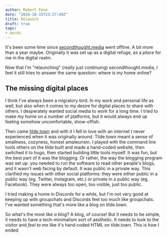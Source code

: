 ```yaml
---
author: Robert Fonó
date: "2024-10-15T23:27:49Z"
title: Relaunch
draft: true
tags:
- words
---
```


It's been some time since [secondthought.media](https://secondthought.media) went offline. A bit more than a year maybe.
Originally it was set up as a digital refuge, as a *place* for me in the digital realm.

Now that I'm "relaunching" (really just continuing) secondthought.media, I feel it still tries to answer the same question: where is my home online?

## The missing digital places

I think I've always been a migratory bird. In my work and personal life as well, but also when it comes to my desire for digital places to share with others. I desperately wanted social media to *work* for a long time. I tried to make my home on a number of platforms, but it would always end up feeling somehow uncomfortable, show-offish.

Then came [tilde.town](https://tilde.town) and with it I fell in love with an internet I never experienced when it was originally around. Tilde.town meant a sense of smallness, cozyness, honest amateurism. I played with the command line tools others on the tilde built and made a hand-coded website, then switched it to hugo, then started building little tools myself. It was fun, but the best part of it was the blogging. Or rather, the way the blogging program was set up: you needed to run the software to read other people's blogs, and it wasn't web facing by default. It was public in a private way. This clarified my issues with other social platforms: they were either public in a public way (eg. Twitter, Instagram, etc.) or private in a public way (eg. Facebook). They were always too open, too visible, just too public.

I tried making a home in Discords for a while, but I'm not very good at keeping up with groupchats and Discords feel too much like groupchats. I've wanted something that's more like a blog on tilde.town.

So what's the most *like a blog*? A blog, of course! But it needs to be simple, it needs to have a tech-minimalism sort of aesthetic. It needs to look to the visitor and *feel to me* like it's hand coded HTML on tilde.town. This is how I ended 